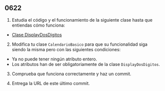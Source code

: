 ## 0622

1. Estudia el código y el funcionamiento de la siguiente clase hasta que entiendas cómo funciona: 

  - [Clase DisplayDosDigitos](https://gist.github.com/miguelbayon/ba97e02e27fa64764bdd9da1a208b433)
  
2. Modifica tu clase `CalendarioBasico` para que su funcionalidad siga siendo la misma pero con las siguientes condiciones:

  - Ya no puede tener ningún atributo entero.
  - Los atributos han de ser obligatoriamente de la clase `DisplayDosDigitos`.
  
3. Comprueba que funciona correctamente y haz un commit.

4. Entrega la URL de este último commit.
